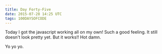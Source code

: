 ```yaml
---
title: Day Forty-Five
date: 2015-07-28 14:25 UTC
tags: 100DAYSOFCODE
---
```


Today I got the javascript working all on my own! Such a good feeling. It still doesn't look pretty yet. But it works!! Hot damn.

Yo yo yo.
